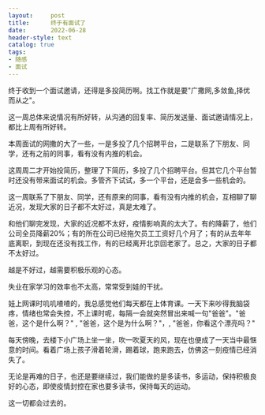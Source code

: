 ```yaml
---
layout:     post
title:      终于有面试了
date:       2022-06-28
header-style: text
catalog: true
tags:
- 随感
- 面试
---
```


终于收到一个面试邀请，还得是多投简历啊。找工作就是要"广撒网,多敛鱼,择优而从之"。

这一周总体来说情况有所好转，从沟通的回复率、简历发送量、面试邀请情况上，都比上周有所好转。

本周面试的网撒的大了一些，一是多投了几个招聘平台，二是联系了下朋友、同学，还有之前的同事，看有没有内推的机会。

这周周二才开始投简历，整理了下简历，多投了几个招聘平台。但其它几个平台暂时还没有带来面试的机会。多管齐下试试，多一个平台，还是会多一些机会的。

这一周联系了下朋友、同学，还有原来的同事，看有没有内推的机会，互相聊了聊近况，发现大家的日子都不太好过，真是太难了。

和他们聊完发现，大家的近况都不太好，疫情影响真的太大了。有的降薪了，他们公司全员降薪20%；有的所在公司已经拖欠员工工资好几个月了；有的从去年年底离职，到现在还没有找工作，有的已经离开北京回老家了。总之，大家的日子都不太好过。

越是不好过，越需要积极乐观的心态。

失业在家学习的效率也不太高，常常受到娃的干扰。

娃上网课时叽叽喳喳的，我总感觉他们每天都在上体育课。一天下来吵得我脑袋疼，情绪也常会失控，不上课时呢，每隔一会就突然冒出来喊一句"爸爸"。"爸爸，这个是什么啊？" , "爸爸，这个是为什么啊？"，, "爸爸，你看这个漂亮吗？"

每天傍晚，去楼下小广场上坐一坐，吹一吹夏天的风，现在也便成了一天当中最惬意的时间。看着广场上孩子滑着轮滑，踢着球，跑来跑去，仿佛这一刻疫情已经消失了。

无论是再难的日子，也还是要继续过，我们能做的是多读书，多运动，保持积极良好的心态，即使疫情封控在家也要多读书，保持每天的运动。

这一切都会过去的。
